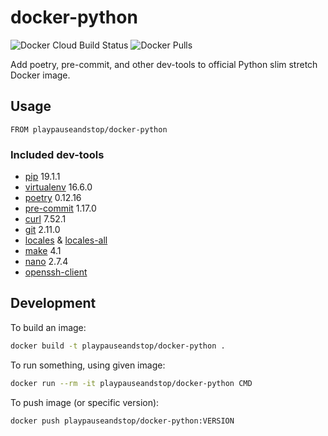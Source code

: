 # docker-python

![Docker Cloud Build Status](https://img.shields.io/docker/cloud/build/playpauseandstop/docker-python.svg)
![Docker Pulls](https://img.shields.io/docker/pulls/playpauseandstop/docker-python.svg)

Add poetry, pre-commit, and other dev-tools to official Python slim stretch
Docker image.

## Usage

```
FROM playpauseandstop/docker-python
```

### Included dev-tools

- [pip](https://pip.pypa.io) 19.1.1
- [virtualenv](https://virtualenv.pypa.io) 16.6.0
- [poetry](https://poetry.eustace.io) 0.12.16
- [pre-commit](https://pre-commit.com) 1.17.0
- [curl](https://curl.haxx.se) 7.52.1
- [git](https://git-scm.com) 2.11.0
- [locales](https://packages.debian.org/stretch/locales) &
  [locales-all](https://packages.debian.org/stretch/locales-all)
- [make](https://www.gnu.org/software/make) 4.1
- [nano](https://www.nano-editor.org) 2.7.4
- [openssh-client](https://packages.debian.org/stretch/openssh-client)

## Development

To build an image:

```bash
docker build -t playpauseandstop/docker-python .
```

To run something, using given image:

```bash
docker run --rm -it playpauseandstop/docker-python CMD
```

To push image (or specific version):

```bash
docker push playpauseandstop/docker-python:VERSION
```
